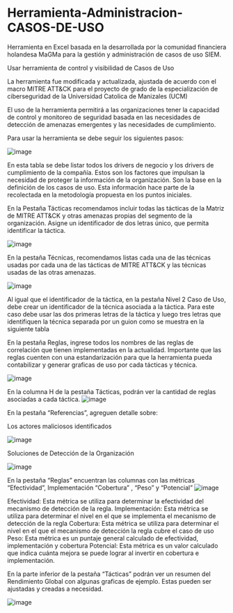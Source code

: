 # Herramienta-Administracion-CASOS-DE-USO

Herramienta en Excel basada en la desarrollada por la comunidad financiera holandesa MaGMa para la gestión y administración de casos de uso SIEM.

Usar herramienta de control y visibilidad de Casos de Uso

La herramienta fue modificada y actualizada, ajustada de acuerdo con el macro MITRE ATT&CK para el proyecto de grado de la especialización de ciberseguridad de la Universidad Catolica de Manizales (UCM)

El uso de la herramienta permitirá a las organizaciones tener la capacidad de control y monitoreo de seguridad basada en las necesidades de detección de amenazas emergentes y las necesidades de cumplimiento.


Para usar la herramienta se debe seguir los siguientes pasos:

![image](https://github.com/MigCHZ/Herramienta-Administracion-CASOS-DE-USO/assets/134456656/edac608e-1fd4-4b8f-b303-2be82389911d)


En esta tabla se debe listar todos los drivers de negocio y los drivers de cumplimiento de la compañía. Estos son los factores que impulsan la necesidad de proteger la información de la organización. Son la base en la definición de los casos de uso.
Esta información hace parte de la recolectada en la metodología propuesta en los puntos iniciales.


En la Pestaña Tácticas recomendamos incluir todas las tácticas de la Matriz de MITRE ATT&CK y otras amenazas propias del segmento de la organización. 
Asigne un identificador de dos letras único, que permita identificar la táctica.

![image](https://github.com/MigCHZ/Herramienta-Administracion-CASOS-DE-USO/assets/134456656/75c842bc-7073-471f-8529-1306bd6e3b4c)

En la pestaña Técnicas, recomendamos listas cada una de las técnicas usadas por cada una de las tácticas de MITRE ATT&CK y las técnicas usadas de las otras amenazas.

![image](https://github.com/MigCHZ/Herramienta-Administracion-CASOS-DE-USO/assets/134456656/b6cdc55d-6093-4e4a-b765-ab85879664a9)

Al igual que el identificador de la táctica, en la pestaña Nivel 2 Caso de Uso, debe crear un identificador de la técnica asociada a la táctica. Para este caso debe usar las dos primeras letras de la táctica y luego tres letras que identifiquen la técnica separada por un guion como se muestra en la siguiente tabla

En la pestaña Reglas, ingrese todos los nombres de las reglas de correlación que tienen implementadas en la actualidad.
Importante que las reglas cuenten con una estandarización para que la herramienta pueda contabilizar y generar graficas de uso por cada tácticas y técnica.

![image](https://github.com/MigCHZ/Herramienta-Administracion-CASOS-DE-USO/assets/134456656/a317c7c9-ea7c-45d9-92d8-fa6ba7955754)

En la columna H de la pestaña Tácticas, podrán ver la cantidad de reglas asociadas a cada táctica.
![image](https://github.com/MigCHZ/Herramienta-Administracion-CASOS-DE-USO/assets/134456656/68326bbe-17a8-43cd-9ec0-2c9ee9c0bcb5)

En la pestaña “Referencias”, agreguen detalle sobre:

Los actores maliciosos identificados 

![image](https://github.com/MigCHZ/Herramienta-Administracion-CASOS-DE-USO/assets/134456656/dd948737-dcee-4f6b-9adb-f4273967d78b)


Soluciones de Detección de la Organización 

![image](https://github.com/MigCHZ/Herramienta-Administracion-CASOS-DE-USO/assets/134456656/f3220240-2337-4dbf-9078-1a9d266f0557)


En la pestaña “Reglas” encuentran las columnas con las métricas “Efectividad”, Implementación “Cobertura” , “Peso” y “Potencial”
![image](https://github.com/MigCHZ/Herramienta-Administracion-CASOS-DE-USO/assets/134456656/2985dd25-4c47-4f31-8af2-0468a9bcf7e5)

Efectividad:  Esta métrica se utiliza para determinar la efectividad del mecanismo de detección de la regla.
Implementación: Esta métrica se utiliza para determinar el nivel en el que se implementa el mecanismo de detección de la regla 
Cobertura: Esta métrica se utiliza para determinar el nivel en el que el mecanismo de detección la regla cubre el caso de uso
Peso: Esta métrica es un puntaje general calculado de efectividad, implementación y cobertura
Potencial: Esta métrica es un valor calculado que indica cuánta mejora se puede lograr al invertir en cobertura e implementación.

En la parte inferior de la pestaña “Tácticas” podrán ver un resumen del Rendimiento Global con algunas graficas de ejemplo. Estas pueden ser ajustadas y creadas a necesidad.

![image](https://github.com/MigCHZ/Herramienta-Administracion-CASOS-DE-USO/assets/134456656/f10e91fe-b4c9-4f8c-b9e4-fc2b87f6085d)







